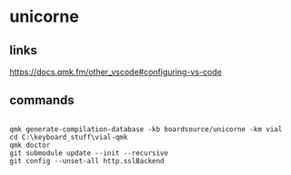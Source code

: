 # unicorne

## links

<https://docs.qmk.fm/other_vscode#configuring-vs-code>

## commands

```text

qmk generate-compilation-database -kb boardsource/unicorne -km vial
cd C:\keyboard_stuff\vial-qmk
qmk doctor
git submodule update --init --recursive
git config --unset-all http.sslBackend

```
